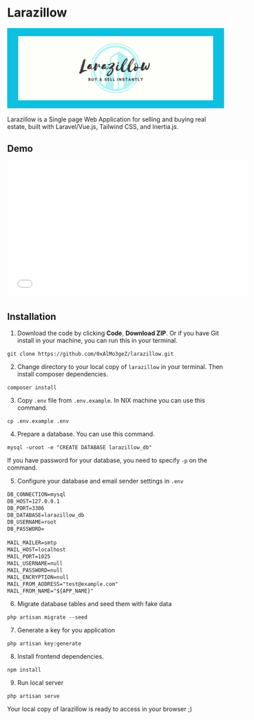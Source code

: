 # Larazillow

![](./larazillow.png)

Larazillow is a Single page Web Application for selling and buying real estate, built with Laravel/Vue.js, Tailwind CSS, and Inertia.js.

## Demo
<iframe width="560" height="315" src="./demo.mp4" frameborder="0" allow="accelerometer; autoplay; clipboard-write; encrypted-media; gyroscope; picture-in-picture" allowfullscreen></iframe>


## Installation

1. Download the code by clicking **Code**, **Download ZIP**. Or if you have Git install in your machine, you can run this in your terminal.

```
git clone https://github.com/0xAlMo3geZ/larazillow.git
```

2. Change directory to your local copy of `larazillow` in your terminal. Then install composer dependencies.

```
composer install
```

3. Copy `.env` file from `.env.example`. In NIX machine you can use this command.

```
cp .env.example .env
```

4. Prepare a database. You can use this command.

```
mysql -uroot -e "CREATE DATABASE larazillow_db"
```

If you have password for your database, you need to specify `-p` on the command.

5. Configure your database and email sender settings in `.env`

```
DB_CONNECTION=mysql
DB_HOST=127.0.0.1
DB_PORT=3306
DB_DATABASE=larazillow_db
DB_USERNAME=root
DB_PASSWORD=

MAIL_MAILER=smtp
MAIL_HOST=localhost
MAIL_PORT=1025
MAIL_USERNAME=null
MAIL_PASSWORD=null
MAIL_ENCRYPTION=null
MAIL_FROM_ADDRESS="test@example.com"
MAIL_FROM_NAME="${APP_NAME}"
```

6. Migrate database tables and seed them with fake data

```
php artisan migrate --seed
```

7. Generate a key for you application

```
php artisan key:generate
```

8. Install frontend dependencies.

```
npm install
```

9. Run local server

```
php artisan serve
```

Your local copy of larazillow is ready to access in your browser ;)
